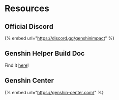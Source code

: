 # Resources

## Official Discord

{% embed url="https://discord.gg/genshinimpact" %}

## Genshin Helper Build Doc

Find it [here](https://docs.google.com/spreadsheets/d/e/2PACX-1vRq-sQxkvdbvaJtQAGG6iVz2q2UN9FCKZ8Mkyis87QHFptcOU3ViLh0_PJyMxFSgwJZrd10kbYpQFl1/pubhtml)!

## Genshin Center

{% embed url="https://genshin-center.com/" %}



